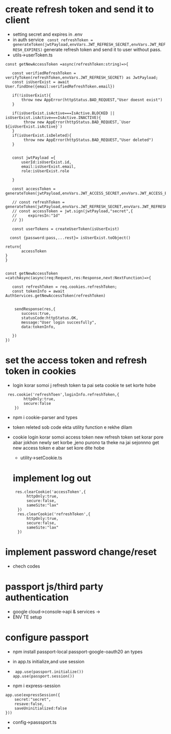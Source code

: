 # create refresh token and send it to client

- setting secret and expires in .env
- in auth service ` const refreshToken = generateToken(jwtPayload,envVars.JWT_REFRESH_SECRET,envVars.JWT_REFRESH_EXPIRES)` generate refresh token and send it to user without pass.
- utils->userToken.ts

```
const getNewAccessToken =async(refreshToken:string)=>{

   const verifiedRefreshToken = verifyToken(refreshToken,envVars.JWT_REFRESH_SECRET) as JwtPayload;
   const isUserExist = await User.findOne({email:verifiedRefreshToken.email})

   if(!isUserExist){
       throw new AppError(httpStatus.BAD_REQUEST,"User doesnt exist")
   }

   if(isUserExist.isActive===IsActive.BLOCKED || isUserExist.isActive===IsActive.INACTIVE){
        throw new AppError(httpStatus.BAD_REQUEST,`User ${isUserExist.isActive}`)
   }
   if(isUserExist.isDeleted){
        throw new AppError(httpStatus.BAD_REQUEST,"User deleted")
   }


   const jwtPayload ={
       userId:isUserExist.id,
       email:isUserExist.email,
       role:isUserExist.role

   }

   const accessToken = generateToken(jwtPayload,envVars.JWT_ACCESS_SECRET,envVars.JWT_ACCESS_EXPIRES)

   // const refreshToken = generateToken(jwtPayload,envVars.JWT_REFRESH_SECRET,envVars.JWT_REFRESH_EXPIRES)
   // const accessToken = jwt.sign(jwtPayload,"secret",{
   //     expiresIn:"1d"
   // })

   const userTokens = createUserToken(isUserExist)

  const {password:pass,...rest}= isUserExist.toObject()

return{
       accessToken
}
}


const getNewAccessToken =catchAsync(async(req:Request,res:Response,next:NextFunction)=>{

   const refreshToken = req.cookies.refreshToken;
   const tokenInfo = await AuthServices.getNewAccessToken(refreshToken)


    sendResponse(res,{
       success:true,
       statusCode:httpStatus.OK,
       message:"User login succesfully",
       data:tokenInfo,

   })
})
```

# set the access token and refresh token in cookies

- login korar somoi j refresh token ta pai seta cookie te set korte hobe

```
 res.cookie('refreshToen',loginInfo.refreshToken,{
        httpOnly:true,
        secure:false
    })

```

- npm i cookie-parser and types
- token releted sob code ekta utility function e rekhe dilam

- cookie login korar somoi access token new refresh token set korar pore abar jokhon newly set korbe ,jeno purono ta theke na jai sejonnno get new access token e abar set kore dite hobe

  - utility->setCookie.ts

  # implement log out

  ```
   res.clearCookie('accessToken',{
        httpOnly:true,
        secure:false,
        sameSite:"lax"
    })
    res.clearCookie('refreshToken',{
        httpOnly:true,
        secure:false,
        sameSite:"lax"
    })

  ```

# implement password change/reset

- chech codes

# passport js/third party authentication

- google cloud->console->api & services ->
- ENV TE setup

# configure passport

- npm install passport-local passport-google-oauth20 an types
- in app.ts initialize,and use session
- ```
   app.use(passport.initialize())
  app.use(passport.session())
  ```

- npm i express-session
```
app.use(expressSession({
    secret:"secret",
    resave:false,
    saveUninitialized:false
}))
```



- config->passsport.ts 
- 